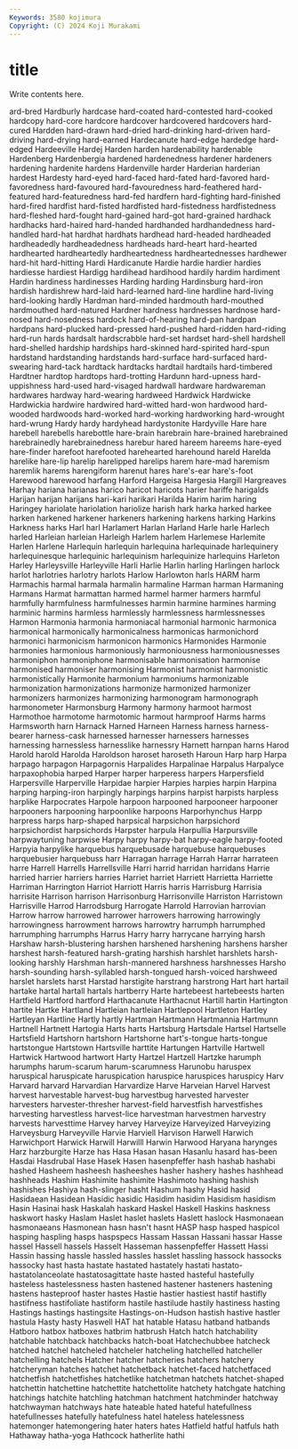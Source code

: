 ```yaml
---
Keywords: 3580 kojimura
Copyright: (C) 2024 Koji Murakami
---
```


# title

Write contents here.



ard-bred Hardburly hardcase hard-coated hard-contested
hard-cooked hardcopy hard-core hardcore hardcover hardcovered hardcovers hard-cured Hardden hard-drawn
hard-dried hard-drinking hard-driven hard-driving hard-drying hard-earned Hardecanute hard-edge hardedge hard-edged
Hardeeville Hardej Harden harden hardenability hardenable Hardenberg Hardenbergia hardened hardenedness
hardener hardeners hardening hardenite hardens Hardenville harder Harderian harderian hardest
Hardesty hard-eyed hard-faced hard-fated hard-favored hard-favoredness hard-favoured hard-favouredness hard-feathered hard-featured
hard-featuredness hard-fed hardfern hard-fighting hard-finished hard-fired hardfist hard-fisted hardfisted hard-fistedness
hardfistedness hard-fleshed hard-fought hard-gained hard-got hard-grained hardhack hardhacks hard-haired hard-handed
hardhanded hardhandedness hard-handled hard-hat hardhat hardhats hardhead hard-headed hardheaded hardheadedly
hardheadedness hardheads hard-heart hard-hearted hardhearted hardheartedly hardheartedness hardheartednesses hardhewer hard-hit
hard-hitting Hardi Hardicanute Hardie hardie hardier hardies hardiesse hardiest Hardigg
hardihead hardihood hardily hardim hardiment Hardin hardiness hardinesses Harding harding
Hardinsburg hard-iron hardish hardishrew hard-laid hard-learned hard-line hardline hard-living hard-looking
hardly Hardman hard-minded hardmouth hard-mouthed hardmouthed hard-natured Hardner hardness hardnesses
hardnose hard-nosed hard-nosedness hardock hard-of-hearing hard-pan hardpan hardpans hard-plucked hard-pressed
hard-pushed hard-ridden hard-riding hard-run hards hardsalt hardscrabble hard-set hardset hard-shell
hardshell hard-shelled hardship hardships hard-skinned hard-spirited hard-spun hardstand hardstanding hardstands
hard-surface hard-surfaced hard-swearing hard-tack hardtack hardtacks hardtail hardtails hard-timbered Hardtner
hardtop hardtops hard-trotting Hardunn hard-upness hard-uppishness hard-used hard-visaged hardwall hardware
hardwareman hardwares hardway hard-wearing hardweed Hardwick Hardwicke Hardwickia hardwire hardwired
hard-witted hard-won hardwood hard-wooded hardwoods hard-worked hard-working hardworking hard-wrought hard-wrung
Hardy hardy hardyhead hardystonite Hardyville Hare hare harebell harebells harebottle
hare-brain harebrain hare-brained harebrained harebrainedly harebrainedness harebur hared hareem hareems
hare-eyed hare-finder harefoot harefooted harehearted harehound hareld Harelda harelike hare-lip
harelip harelipped harelips harem hare-mad haremism haremlik harems harengiform harenut
hares hare's-ear hare's-foot Harewood harewood harfang Harford Hargeisa Hargesia Hargill
Hargreaves Harhay hariana harianas harico haricot haricots harier hariffe harigalds
Harijan harijan harijans hari-kari harikari Harilda Harim harim haring Haringey
hariolate hariolation hariolize harish hark harka harked harkee harken harkened
harkener harkeners harkening harkens harking Harkins Harkness harks Harl harl
Harlamert Harlan Harland Harle harle Harlech harled Harleian harleian Harleigh
Harlem harlem Harlemese Harlemite Harlen Harlene Harlequin harlequin harlequina harlequinade
harlequinery harlequinesque harlequinic harlequinism harlequinize harlequins Harleton Harley Harleysville Harleyville
Harli Harlie Harlin harling Harlingen harlock harlot harlotries harlotry harlots
Harlow Harlowton harls HARM harm Harmachis harmal harmala harmalin harmaline
Harman harman Harmaning Harmans Harmat harmattan harmed harmel harmer harmers
harmful harmfully harmfulness harmfulnesses harmin harmine harmines harming harminic harmins
harmless harmlessly harmlessness harmlessnesses Harmon Harmonia harmonia harmoniacal harmonial harmonic
harmonica harmonical harmonically harmonicalness harmonicas harmonichord harmonici harmonicism harmonicon harmonics
Harmonides Harmonie harmonies harmonious harmoniously harmoniousness harmoniousnesses harmoniphon harmoniphone harmonisable
harmonisation harmonise harmonised harmoniser harmonising Harmonist harmonist harmonistic harmonistically Harmonite
harmonium harmoniums harmonizable harmonization harmonizations harmonize harmonized harmonizer harmonizers harmonizes
harmonizing harmonogram harmonograph harmonometer Harmonsburg Harmony harmony harmoot harmost Harmothoe
harmotome harmotomic harmout harmproof Harms harms Harmsworth harn Harnack Harned
Harneen Harness harness harness-bearer harness-cask harnessed harnesser harnessers harnesses harnessing
harnessless harnesslike harnessry Harnett harnpan harns Harod Harold harold Harolda
Haroldson haroset haroseth Haroun Harp harp Harpa harpago harpagon Harpagornis
Harpalides Harpalinae Harpalus Harpalyce harpaxophobia harped Harper harper harperess harpers
Harpersfield Harpersville Harperville Harpidae harpier Harpies harpies harpin Harpina harping
harping-iron harpingly harpings harpins harpist harpists harpless harplike Harpocrates Harpole
harpoon harpooned harpooneer harpooner harpooners harpooning harpoonlike harpoons Harporhynchus Harpp
harpress harps harp-shaped harpsical harpsichon harpsichord harpsichordist harpsichords Harpster harpula
Harpullia Harpursville harpwaytuning harpwise Harpy harpy harpy-bat harpy-eagle harpy-footed Harpyia
harpylike harquebus harquebusade harquebuse harquebuses harquebusier harquebuss harr Harragan harrage
Harrah Harrar harrateen harre Harrell Harrells Harrellsville Harri harrid harridan
harridans Harrie harried harrier harriers harries Harriet harriet Harriett Harrietta
Harriette Harriman Harrington Harriot Harriott Harris harris Harrisburg Harrisia harrisite
Harrison harrison Harrisonburg Harrisonville Harriston Harristown Harrisville Harrod Harrodsburg Harrogate
Harrold Harrovian harrovian Harrow harrow harrowed harrower harrowers harrowing harrowingly
harrowingness harrowment harrows harrowtry harrumph harrumphed harrumphing harrumphs Harrus Harry
harry harrycane harrying harsh Harshaw harsh-blustering harshen harshened harshening harshens
harsher harshest harsh-featured harsh-grating harshish harshlet harshlets harsh-looking harshly Harshman
harsh-mannered harshness harshnesses Harsho harsh-sounding harsh-syllabled harsh-tongued harsh-voiced harshweed harslet
harslets harst Harstad harstigite harstrang harstrong Hart hart hartail hartake
hartal hartall hartals hartberry Harte hartebeest hartebeests harten Hartfield Hartford
hartford Harthacanute Harthacnut Hartill hartin Hartington hartite Hartke Hartland Hartleian
hartleian Hartlepool Hartleton Hartley Hartleyan Hartline Hartly hartly Hartman Hartmann
Hartmannia Hartmunn Hartnell Hartnett Hartogia Harts harts Hartsburg Hartsdale Hartsel
Hartselle Hartsfield Hartshorn hartshorn Hartshorne hart's-tongue harts-tongue hartstongue Hartstown Hartsville
harttite Hartungen Hartville Hartwell Hartwick Hartwood hartwort Harty Hartzel Hartzell
Hartzke harumph harumphs harum-scarum harum-scarumness Harunobu haruspex haruspical haruspicate haruspication
haruspice haruspices haruspicy Harv Harvard harvard Harvardian Harvardize Harve Harveian
Harvel Harvest harvest harvestable harvest-bug harvestbug harvested harvester harvesters harvester-thresher
harvest-field harvestfish harvestfishes harvesting harvestless harvest-lice harvestman harvestmen harvestry harvests
harvesttime Harvey harvey Harveyize Harveyized Harveyizing Harveysburg Harveyville Harvie Harviell
Harvison Harwell Harwich Harwichport Harwick Harwill Harwilll Harwin Harwood Haryana
harynges Harz harzburgite Harze has Hasa Hasan hasan Hasanlu hasard
has-been Hasdai Hasdrubal Hase Hasek Hasen hasenpfeffer hash hashab hashabi
hashed Hasheem hasheesh hasheeshes hasher hashery hashes hashhead hashheads Hashim
Hashimite hashimite Hashimoto hashing hashish hashishes Hashiya hash-slinger hasht Hashum
hashy Hasid hasid Hasidaean Hasidean Hasidic hasidic Hasidim hasidim Hasidism
hasidism Hasin Hasinai hask Haskalah haskard Haskel Haskell Haskins haskness
haskwort hasky Haslam Haslet haslet haslets Haslett haslock Hasmonaean hasmonaeans
Hasmonean hasn hasn't hasnt HASP hasp hasped haspicol hasping haspling
hasps haspspecs Hassam Hassan Hassani hassar Hasse hassel Hassell hassels
Hasselt Hasseman hassenpfeffer Hassett Hassi Hassin hassing hassle hassled hassles
hasslet hassling hassock hassocks hassocky hast hasta hastate hastated hastately
hastati hastato- hastatolanceolate hastatosagittate haste hasted hasteful hastefully hasteless hastelessness
hasten hastened hastener hasteners hastening hastens hasteproof haster hastes Hastie
hastier hastiest hastif hastifly hastifness hastifoliate hastiform hastile hastilude hastily
hastiness hasting Hastings hastings hastingsite Hastings-on-Hudson hastish hastive hastler hastula
Hasty hasty Haswell HAT hat hatable Hatasu hatband hatbands Hatboro
hatbox hatboxes hatbrim hatbrush Hatch hatch hatchability hatchable hatchback hatchbacks
hatch-boat Hatchechubbee hatcheck hatched hatchel hatcheled hatcheler hatcheling hatchelled hatcheller
hatchelling hatchels Hatcher hatcher hatcheries hatchers hatchery hatcheryman hatches hatchet
hatchetback hatchet-faced hatchetfaced hatchetfish hatchetfishes hatchetlike hatchetman hatchets hatchet-shaped hatchettin
hatchettine hatchettite hatchettolite hatchety hatchgate hatching hatchings hatchite hatchling hatchman
hatchment hatchminder hatchway hatchwayman hatchways hate hateable hated hateful hatefullness
hatefullnesses hatefully hatefulness hatel hateless hatelessness hatemonger hatemongering hater haters
hates Hatfield hatful hatfuls hath Hathaway hatha-yoga Hathcock hatherlite hathi
